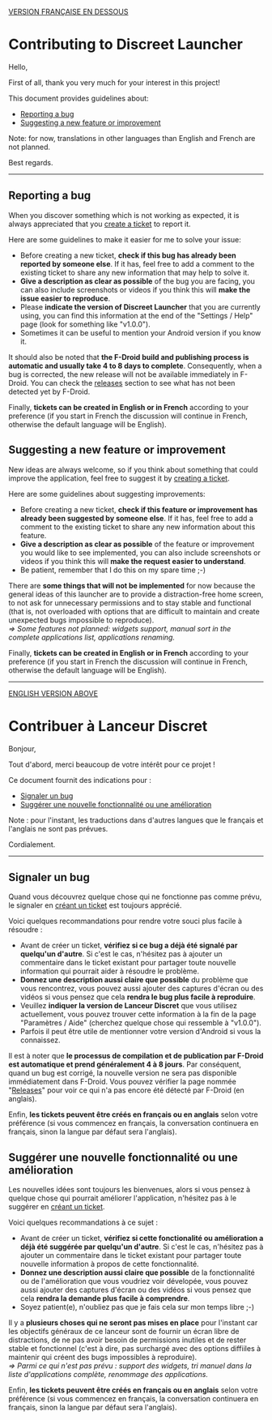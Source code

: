 [VERSION FRANÇAISE EN DESSOUS](#contribuer-à-lanceur-discret)

# Contributing to Discreet Launcher

Hello,

First of all, thank you very much for your interest in this project!

This document provides guidelines about:

- [Reporting a bug](#reporting-a-bug)
- [Suggesting a new feature or improvement](#suggesting-a-new-feature-or-improvement)

Note: for now, translations in other languages than English and French are not planned.

Best regards.

---

## Reporting a bug

When you discover something which is not working as expected, it is always appreciated that you [create a ticket](https://github.com/falzonv/discreet-launcher/issues) to report it.

Here are some guidelines to make it easier for me to solve your issue:

- Before creating a new ticket, **check if this bug has already been reported by someone else**.
If it has, feel free to add a comment to the existing ticket to share any new information that may help to solve it.
- **Give a description as clear as possible** of the bug you are facing, you can also include screenshots or videos if you think this will **make the issue easier to reproduce**.
- Please **indicate the version of Discreet Launcher** that you are currently using, you can find this information at the end of the "Settings / Help" page (look for something like "v1.0.0").
- Sometimes it can be useful to mention your Android version if you know it.

It should also be noted that **the F-Droid build and publishing process is automatic and usually take 4 to 8 days to complete**.
Consequently, when a bug is corrected, the new release will not be available immediately in F-Droid. You can check the [releases](https://github.com/falzonv/discreet-launcher/releases) section to see what has not been detected yet by F-Droid.

Finally, **tickets can be created in English or in French** according to your preference (if you start in French the discussion will continue in French, otherwise the default language will be English).


## Suggesting a new feature or improvement

New ideas are always welcome, so if you think about something that could improve the application, feel free to suggest it by [creating a ticket](https://github.com/falzonv/discreet-launcher/issues).

Here are some guidelines about suggesting improvements:

- Before creating a new ticket, **check if this feature or improvement has already been suggested by someone else**.
If it has, feel free to add a comment to the existing ticket to share any new information about this feature.
- **Give a description as clear as possible** of the feature or improvement you would like to see implemented, you can also include screenshots or videos if you think this will **make the request easier to understand**.
- Be patient, remember that I do this on my spare time ;-)

There are **some things that will not be implemented** for now because the general ideas of this launcher are to provide a distraction-free home screen, to not ask for unnecessary permissions and to stay stable and functional (that is, not overloaded with options that are difficult to maintain and create unexpected bugs impossible to reproduce).  
*=> Some features not planned: widgets support, manual sort in the complete applications list, applications renaming.*

Finally, **tickets can be created in English or in French** according to your preference (if you start in French the discussion will continue in French, otherwise the default language will be English).

---

[ENGLISH VERSION ABOVE](#contributing-to-discreet-launcher)

# Contribuer à Lanceur Discret

Bonjour,

Tout d'abord, merci beaucoup de votre intérêt pour ce projet !

Ce document fournit des indications pour :

- [Signaler un bug](#signaler-un-bug)
- [Suggérer une nouvelle fonctionnalité ou une amélioration](#suggérer-une-nouvelle-fonctionnalité-ou-une-amélioration)

Note : pour l'instant, les traductions dans d'autres langues que le français et l'anglais ne sont pas prévues.

Cordialement.

---

## Signaler un bug

Quand vous découvrez quelque chose qui ne fonctionne pas comme prévu, le signaler en [créant un ticket](https://github.com/falzonv/discreet-launcher/issues) est toujours apprécié.

Voici quelques recommandations pour rendre votre souci plus facile à résoudre :

- Avant de créer un ticket, **vérifiez si ce bug a déjà été signalé par quelqu'un d'autre**.
Si c'est le cas, n'hésitez pas à ajouter un commentaire dans le ticket existant pour partager toute nouvelle information qui pourrait aider à résoudre le problème.
- **Donnez une description aussi claire que possible** du problème que vous rencontrez, vous pouvez aussi ajouter des captures d'écran ou des vidéos si vous pensez que cela **rendra le bug plus facile à reproduire**.
- Veuillez **indiquer la version de Lanceur Discret** que vous utilisez actuellement, vous pouvez trouver cette information à la fin de la page "Paramètres / Aide" (cherchez quelque chose qui ressemble à "v1.0.0").
- Parfois il peut être utile de mentionner votre version d'Android si vous la connaissez.

Il est à noter que **le processus de compilation et de publication par F-Droid est automatique et prend généralement 4 à 8 jours**.
Par conséquent, quand un bug est corrigé, la nouvelle version ne sera pas disponible immédiatement dans F-Droid. Vous pouvez vérifier la page nommée "[Releases](https://github.com/falzonv/discreet-launcher/releases)" pour voir ce qui n'a pas encore été détecté par F-Droid (en anglais).

Enfin, **les tickets peuvent être créés en français ou en anglais** selon votre préférence (si vous commencez en français, la conversation continuera en français, sinon la langue par défaut sera l'anglais).


## Suggérer une nouvelle fonctionnalité ou une amélioration

Les nouvelles idées sont toujours les bienvenues, alors si vous pensez à quelque chose qui pourrait améliorer l'application, n'hésitez pas à le suggérer en [créant un ticket](https://github.com/falzonv/discreet-launcher/issues).

Voici quelques recommandations à ce sujet :

- Avant de créer un ticket, **vérifiez si cette fonctionalité ou amélioration a déjà été suggérée par quelqu'un d'autre**.
Si c'est le cas, n'hésitez pas à ajouter un commentaire dans le ticket existant pour partager toute nouvelle information à propos de cette fonctionnalité.
- **Donnez une description aussi claire que possible** de la fonctionnalité ou de l'amélioration que vous voudriez voir dévelopée, vous pouvez aussi ajouter des captures d'écran ou des vidéos si vous pensez que cela **rendra la demande plus facile à comprendre**.
- Soyez patient(e), n'oubliez pas que je fais cela sur mon temps libre ;-)

Il y a **plusieurs choses qui ne seront pas mises en place** pour l'instant car les objectifs généraux de ce lanceur sont de fournir un écran libre de distractions, de ne pas avoir besoin de permissions inutiles et de rester stable et fonctionnel (c'est à dire, pas surchargé avec des options diffiiles à maintenir qui créent des bugs impossibles à reproduire).  
*=> Parmi ce qui n'est pas prévu : support des widgets, tri manuel dans la liste d'applications complète, renommage des applications.*

Enfin, **les tickets peuvent être créés en français ou en anglais** selon votre préférence (si vous commencez en français, la conversation continuera en français, sinon la langue par défaut sera l'anglais).

